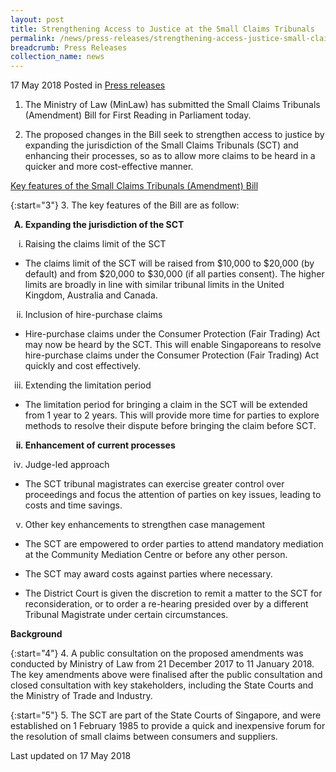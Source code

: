 ```yaml
---
layout: post
title: Strengthening Access to Justice at the Small Claims Tribunals
permalink: /news/press-releases/strengthening-access-justice-small-claims-tribunal
breadcrumb: Press Releases
collection_name: news
---
```


17 May 2018 Posted in [Press releases](/news/press-releases)


1. The Ministry of Law (MinLaw) has submitted the Small Claims Tribunals (Amendment) Bill for First Reading in Parliament today.

2. The proposed changes in the Bill seek to strengthen access to justice by expanding the jurisdiction of the Small Claims Tribunals (SCT) and enhancing their processes, so as to allow more claims to be heard in a quicker and more cost-effective manner.



<u>Key features of the Small Claims Tribunals (Amendment) Bill</u>

{:start="3"}
3. The key features of the Bill are as follow:

<ol style="list-style-type: upper-alpha; font-weight: bold;">
  <li> Expanding the jurisdiction of the SCT</li>
</ol>

<ol style="list-style-type: lower-roman">
  <li>Raising the claims limit of the SCT</li>
</ol>

* The claims limit of the SCT will be raised from $10,000 to $20,000 (by default) and from $20,000 to $30,000 (if all parties consent). The higher limits are broadly in line with similar tribunal limits in the United Kingdom, Australia and Canada.


<ol start="2" style="list-style-type: lower-roman">
  <li>Inclusion of hire-purchase claims</li>
</ol>


* Hire-purchase claims under the Consumer Protection (Fair Trading) Act may now be heard by the SCT. This will enable Singaporeans to resolve hire-purchase claims under the Consumer Protection (Fair Trading) Act quickly and cost effectively.


<ol start="3" style="list-style-type: lower-roman">
  <li>Extending the limitation period</li>
</ol>


* The limitation period for bringing a claim in the SCT will be extended from 1 year to 2 years. This will provide more time for parties to explore methods to resolve their dispute before bringing the claim before SCT.


<ol start="2" style="list-style-type: lower-roman; font-weight: bold;">
  <li> Enhancement of current processes</li>  
</ol>


<ol start="4" style="list-style-type: lower-roman">
  <li>Judge-led approach</li>
</ol>


* The SCT tribunal magistrates can exercise greater control over proceedings and focus the attention of parties on key issues, leading to costs and time savings.


<ol start="5" style="list-style-type: lower-roman">
  <li>Other key enhancements to strengthen case management</li>
</ol>



* The SCT are empowered to order parties to attend mandatory mediation at the Community Mediation Centre or before any other person.

* The SCT may award costs against parties where necessary.

* The District Court is given the discretion to remit a matter to the SCT for reconsideration, or to order a re-hearing presided over by a different Tribunal Magistrate under certain circumstances.

**Background**

{:start="4"}
4. A public consultation on the proposed amendments was conducted by Ministry of Law from 21 December 2017 to 11 January 2018. The key amendments above were finalised after the public consultation and closed consultation with key stakeholders, including the State Courts and the Ministry of Trade and Industry.


{:start="5"}
5. The SCT are part of the State Courts of Singapore, and were established on 1 February 1985 to provide a quick and inexpensive forum for the resolution of small claims between consumers and suppliers.


<p class="right-side-updated">Last updated on 17 May 2018</p> 
